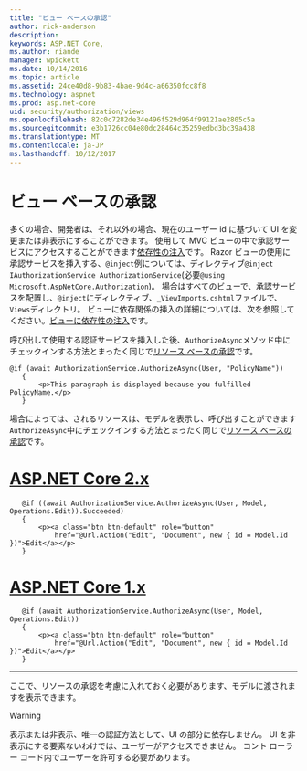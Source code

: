 ```yaml
---
title: "ビュー ベースの承認"
author: rick-anderson
description: 
keywords: ASP.NET Core,
ms.author: riande
manager: wpickett
ms.date: 10/14/2016
ms.topic: article
ms.assetid: 24ce40d8-9b83-4bae-9d4c-a66350fcc8f8
ms.technology: aspnet
ms.prod: asp.net-core
uid: security/authorization/views
ms.openlocfilehash: 82c0c7282de34e496f529d964f99121ae2805c5a
ms.sourcegitcommit: e3b1726cc04e80dc28464c35259edbd3bc39a438
ms.translationtype: MT
ms.contentlocale: ja-JP
ms.lasthandoff: 10/12/2017
---
```

# <a name="view-based-authorization"></a>ビュー ベースの承認

<a name=security-authorization-views></a>

多くの場合、開発者は、それ以外の場合、現在のユーザー id に基づいて UI を変更または非表示にすることができます。 使用して MVC ビューの中で承認サービスにアクセスすることができます[依存性の注入](../../fundamentals/dependency-injection.md#fundamentals-dependency-injection)です。 Razor ビューの使用に承認サービスを挿入する、`@inject`例については、ディレクティブ`@inject IAuthorizationService AuthorizationService`(必要`@using Microsoft.AspNetCore.Authorization`)。 場合はすべてのビューで、承認サービスを配置し、`@inject`にディレクティブ、`_ViewImports.cshtml`ファイルで、`Views`ディレクトリ。 ビューに依存関係の挿入の詳細については、次を参照してください。[ビューに依存性の注入](../../mvc/views/dependency-injection.md)です。

呼び出して使用する認証サービスを挿入した後、`AuthorizeAsync`メソッド中にチェックインする方法とまったく同じで[リソース ベースの承認](resourcebased.md#security-authorization-resource-based-imperative)です。

```cshtml
@if (await AuthorizationService.AuthorizeAsync(User, "PolicyName"))
   {
       <p>This paragraph is displayed because you fulfilled PolicyName.</p>
   }
   ```

場合によっては、されるリソースは、モデルを表示し、呼び出すことができます`AuthorizeAsync`中にチェックインする方法とまったく同じで[リソース ベースの承認](resourcebased.md#security-authorization-resource-based-imperative)です。

# <a name="aspnet-core-2xtabaspnetcore2x"></a>[ASP.NET Core 2.x](#tab/aspnetcore2x)

```cshtml
   @if ((await AuthorizationService.AuthorizeAsync(User, Model, Operations.Edit)).Succeeded)
   {
       <p><a class="btn btn-default" role="button"
           href="@Url.Action("Edit", "Document", new { id = Model.Id })">Edit</a></p>
   }
   ```

# <a name="aspnet-core-1xtabaspnetcore1x"></a>[ASP.NET Core 1.x](#tab/aspnetcore1x)

```cshtml
   @if (await AuthorizationService.AuthorizeAsync(User, Model, Operations.Edit))
   {
       <p><a class="btn btn-default" role="button"
           href="@Url.Action("Edit", "Document", new { id = Model.Id })">Edit</a></p>
   }
   ```
---

ここで、リソースの承認を考慮に入れておく必要があります、モデルに渡されますを表示できます。

>[!WARNING]
>表示または非表示、唯一の認証方法として、UI の部分に依存しません。 UI を非表示にする要素ないわけでは、ユーザーがアクセスできません。 コント ローラー コード内でユーザーを許可する必要があります。
